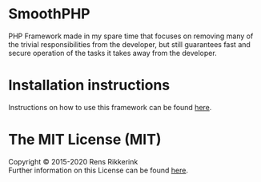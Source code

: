 # SmoothPHP
PHP Framework made in my spare time that focuses on removing many of the trivial responsibilities from the developer, but still guarantees fast and secure operation of the tasks it takes away from the developer.

# Installation instructions
Instructions on how to use this framework can be found [here](https://github.com/Ikkerens/SmoothPHP/wiki/Installation-(Unix-Linux)).

# The MIT License (MIT)

Copyright © 2015-2020 Rens Rikkerink  
Further information on this License can be found [here](https://github.com/Ikkerens/SmoothPHP/blob/master/License.md).
